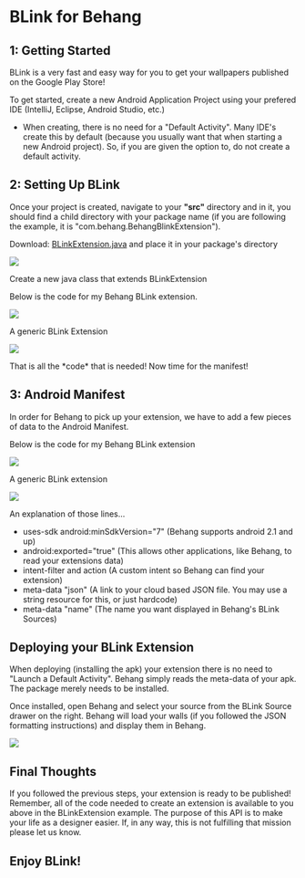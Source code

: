 <h1>BLink for Behang</h1>
<h2>1: Getting Started</h2>
<p>BLink is a very fast and easy way for you to get your wallpapers published on the Google Play Store!</p>
<p>To get started, create a new Android Application Project using your prefered IDE (IntelliJ, Eclipse, Android Studio, etc.)</p>
<ul>
    <li><p>When creating, there is no need for a "Default Activity". Many IDE's create this by default (because you usually want that when starting a new Android project). So, if you are given the option to, do not create a default activity.</p></li>
</ul>
<h2>2: Setting Up BLink</h2>
<p>Once your project is created, navigate to your <b>"src"</b> directory and in it, you should find a child directory with your package name (if you are following the example, it is "com.behang.BehangBlinkExtension").</p>

<p>Download: <a href="https://www.dropbox.com/s/v3bkvwc58iz06bm/BLinkExtension.java">BLinkExtension.java</a> and place it in your package's directory</p>
<a href="http://imgur.com/Aqdz3vl"><img src="http://i.imgur.com/Aqdz3vl.png" /></a>
<p>Create a new java class that extends BLinkExtension</p>
<p>Below is the code for my Behang BLink extension.</p>
<a href="http://imgur.com/YrJcKAw"><img src="http://i.imgur.com/YrJcKAw.png" /></a>
<p>A generic BLink Extension</p>
<a href="http://imgur.com/zql89gY"><img src="http://i.imgur.com/zql89gY.png" /></a>

<p>That is all the *code* that is needed! Now time for the manifest!</p>
<h2>3: Android Manifest</h2>
<p>In order for Behang to pick up your extension, we have to add a few pieces of data to the Android Manifest.</p>
<p>Below is the code for my Behang BLink extension</p>
<a href="http://imgur.com/B96wtea"><img src="http://i.imgur.com/B96wtea.png" /></a>
<p>A generic BLink extension</p>
<a href="http://imgur.com/PjoSWHd"><img src="http://i.imgur.com/PjoSWHd.png" /></a>

<p>An explanation of those lines...</p>
<ul>
    <li>uses-sdk android:minSdkVersion="7"  (Behang supports android 2.1 and up)</li>
    <li>android:exported="true"  (This allows other applications, like Behang, to read your extensions data)
    <li>intent-filter and action  (A custom intent so Behang can find your extension)</li>
    <li>meta-data "json"  (A link to your cloud based JSON file. You may use a string resource for this, or just hardcode)</li>
    <li>meta-data "name"  (The name you want displayed in Behang's BLink Sources)</li>
</ul>

<h2>Deploying your BLink Extension</h2>
<p>When deploying (installing the apk) your extension there is no need to "Launch a Default Activity". Behang simply reads the meta-data of your apk. The package merely needs to be installed.
<p>Once installed, open Behang and select your source from the BLink Source drawer on the right. Behang will load your walls (if you followed the JSON formatting instructions) and display them in Behang.</p>
<a href="http://imgur.com/YRbjz7s"><img src="http://i.imgur.com/YRbjz7s.png" /></a>

<h2>Final Thoughts</h2>
<p>If you followed the previous steps, your extension is ready to be published! Remember, all of the code needed to create an extension is available to you above in the BLinkExtension example. The purpose of this API is to make your life as a designer easier. If, in any way, this is not fulfilling that mission please let us know.</p>
<h2>Enjoy BLink!</h2>
